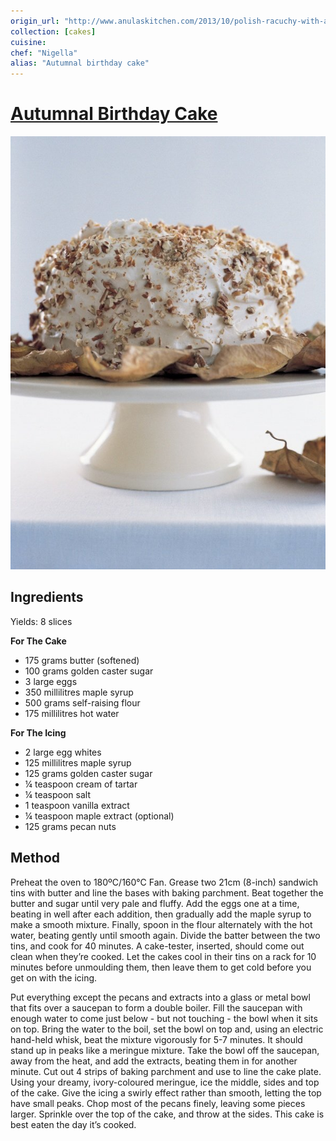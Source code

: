 ```yaml
---
origin_url: "http://www.anulaskitchen.com/2013/10/polish-racuchy-with-apples.html"
collection: [cakes]
cuisine:
chef: "Nigella"
alias: "Autumnal birthday cake"
---
```

# [Autumnal Birthday Cake](https://www.nigella.com/recipes/autumnal-birthday-cake)

![Autumnal birthday cake](/assets/c1d7efcdf84a2c19fd830c6d5db16593.jpg)


## Ingredients
Yields: 8 slices

**For The Cake**
* 175 grams butter (softened)
* 100 grams golden caster sugar
* 3 large eggs
* 350 millilitres maple syrup
* 500 grams self-raising flour
* 175 millilitres hot water

**For The Icing**
* 2 large egg whites
* 125 millilitres maple syrup
* 125 grams golden caster sugar
* ¼ teaspoon cream of tartar
* ¼ teaspoon salt
* 1 teaspoon vanilla extract
* ¼ teaspoon maple extract (optional)
* 125 grams pecan nuts

## Method
Preheat the oven to 180ºC/160°C Fan. Grease two 21cm (8-inch) sandwich tins with butter and line the bases with baking parchment.
Beat together the butter and sugar until very pale and fluffy. Add the eggs one at a time, beating in well after each addition, then gradually add the maple syrup to make a smooth mixture. Finally, spoon in the flour alternately with the hot water, beating gently until smooth again. Divide the batter between the two tins, and cook for 40 minutes. A cake-tester, inserted, should come out clean when they’re cooked. Let the cakes cool in their tins on a rack for 10 minutes before unmoulding them, then leave them to get cold before you get on with the icing.

Put everything except the pecans and extracts into a glass or metal bowl that fits over a saucepan to form a double boiler. Fill the saucepan with enough water to come just below - but not touching - the bowl when it sits on top. Bring the water to the boil, set the bowl on top and, using an electric hand-held whisk, beat the mixture vigorously for 5-7 minutes. It should stand up in peaks like a meringue mixture. Take the bowl off the saucepan, away from the heat, and add the extracts, beating them in for another minute.
Cut out 4 strips of baking parchment and use to line the cake plate. Using your dreamy, ivory-coloured meringue, ice the middle, sides and top of the cake. Give the icing a swirly effect rather than smooth, letting the top have small peaks.
Chop most of the pecans finely, leaving some pieces larger. Sprinkle over the top of the cake, and throw at the sides. This cake is best eaten the day it’s cooked.